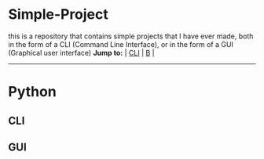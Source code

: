 # Simple-Project
this is a repository that contains simple projects that I have ever made, both in the form of a CLI (Command Line Interface), or in the form of a GUI (Graphical user interface)
**Jump to:**  | [CLI](#CLI) | [B](#b) |

---

# Python

## CLI

## GUI


